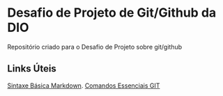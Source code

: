 # Desafio de Projeto de Git/Github da DIO
Repositório criado para o Desafio de Projeto sobre git/github

## Links Úteis
[Sintaxe Básica Markdown](https://www.markdownguide.org/basic-syntax/).
[Comandos Essenciais GIT](https://insightlab.ufc.br/os-6-comandos-do-git-que-todo-cientista-de-dados-deve-saber)
